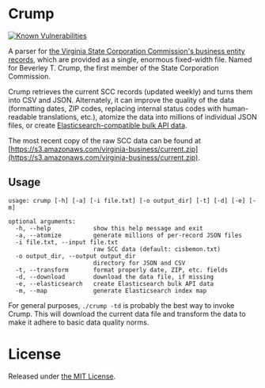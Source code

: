 # Crump

[![Known Vulnerabilities](https://snyk.io/test/github/openva/crump/badge.svg)](https://snyk.io/test/github/openva/crump)

A parser for [the Virginia State Corporation Commission's business entity records](https://www.scc.virginia.gov/clk/purch.aspx), which are provided as a single, enormous fixed-width file. Named for Beverley T. Crump, the first member of the State Corporation Commission.

Crump retrieves the current SCC records (updated weekly) and turns them into CSV and JSON. Alternately, it can improve the quality of the data (formatting dates, ZIP codes, replacing internal status codes with human-readable translations, etc.), atomize the data into millions of individual JSON files, or create [Elasticsearch-compatible bulk API data](http://www.elasticsearch.org/guide/en/elasticsearch/reference/current/docs-bulk.html).

The most recent copy of the raw SCC data can be found at [https://s3.amazonaws.com/virginia-business/current.zip](https://s3.amazonaws.com/virginia-business/current.zip).

## Usage

```
usage: crump [-h] [-a] [-i file.txt] [-o output_dir] [-t] [-d] [-e] [-m]

optional arguments:
  -h, --help            show this help message and exit
  -a, --atomize         generate millions of per-record JSON files
  -i file.txt, --input file.txt
                        raw SCC data (default: cisbemon.txt)
  -o output_dir, --output output_dir
                        directory for JSON and CSV
  -t, --transform       format properly date, ZIP, etc. fields
  -d, --download        download the data file, if missing
  -e, --elasticsearch   create Elasticsearch bulk API data
  -m, --map             generate Elasticsearch index map
```

For general purposes, `./crump -td` is probably the best way to invoke Crump. This will download the current data file and transform the data to make it adhere to basic data quality norms.


# License
Released under [the MIT License](https://github.com/openva/crump/blob/master/LICENSE).
